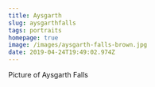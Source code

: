 ```yaml
---
title: Aysgarth
slug: aysgarthfalls
tags: portraits
homepage: true
image: /images/aysgarth-falls-brown.jpg
date: 2019-04-24T19:49:02.974Z
---
```

Picture of Aysgarth Falls

